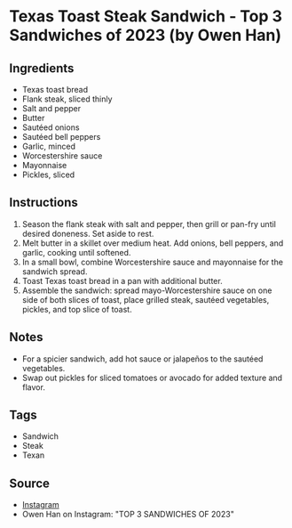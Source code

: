  # Texas Toast Steak Sandwich - Top 3 Sandwiches of 2023 (by Owen Han)

## Ingredients

- Texas toast bread
- Flank steak, sliced thinly
- Salt and pepper
- Butter
- Sautéed onions
- Sautéed bell peppers
- Garlic, minced
- Worcestershire sauce
- Mayonnaise
- Pickles, sliced

## Instructions

1. Season the flank steak with salt and pepper, then grill or pan-fry until desired doneness. Set aside to rest.
2. Melt butter in a skillet over medium heat. Add onions, bell peppers, and garlic, cooking until softened.
3. In a small bowl, combine Worcestershire sauce and mayonnaise for the sandwich spread.
4. Toast Texas toast bread in a pan with additional butter.
5. Assemble the sandwich: spread mayo-Worcestershire sauce on one side of both slices of toast, place grilled steak, sautéed vegetables, pickles, and top slice of toast.

## Notes

- For a spicier sandwich, add hot sauce or jalapeños to the sautéed vegetables.
- Swap out pickles for sliced tomatoes or avocado for added texture and flavor.

## Tags

- Sandwich
- Steak
- Texan

## Source

- [Instagram](https://www.instagram.com/p/C1hP81CsHUG)
- Owen Han on Instagram: "TOP 3 SANDWICHES OF 2023"